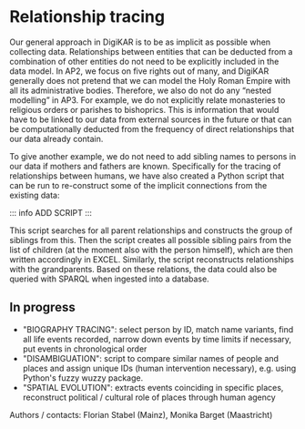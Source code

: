 # Relationship tracing

Our general approach in DigiKAR is to be as implicit as possible when collecting data. Relationships between entities that can be deducted from a combination of other entities do not need to be explicitly included in the data model. In AP2, we focus on five rights out of many, and DigiKAR generally does not pretend that we can model the Holy Roman Empire with all its administrative bodies. Therefore, we also do not do any “nested modelling” in AP3. For example, we do not explicitly relate monasteries to religious orders or parishes to bishoprics. This is information that would have to be linked to our data from external sources in the future or that can be computationally deducted from the frequency of direct relationships that our data already contain.

To give another example, we do not need to add sibling names to persons in our data if mothers and fathers are known. Specifically for the tracing of relationships between humans, we have also created a Python script that can be run to re-construct some of the implicit connections from the existing data:

::: info
ADD SCRIPT
:::

This script searches for all parent relationships and constructs the group of siblings from this. Then the script creates all possible sibling pairs from the list of children (at the moment also with the person himself), which are then written accordingly in EXCEL. Similarly, the script reconstructs relationships with the grandparents. Based on these relations, the data could also be queried with SPARQL when ingested into a database.

## In progress

- "BIOGRAPHY TRACING": select person by ID, match name variants, find all life events recorded, narrow down events by time limits if necessary, put events in chronological order
- "DISAMBIGUATION": script to compare similar names of people and places and assign unique IDs (human intervention necessary), e.g. using Python's fuzzy wuzzy package.
- "SPATIAL EVOLUTION": extracts events coinciding in specific places, reconstruct political / cultural role of places through human agency

Authors / contacts: Florian Stabel (Mainz), Monika Barget (Maastricht)
